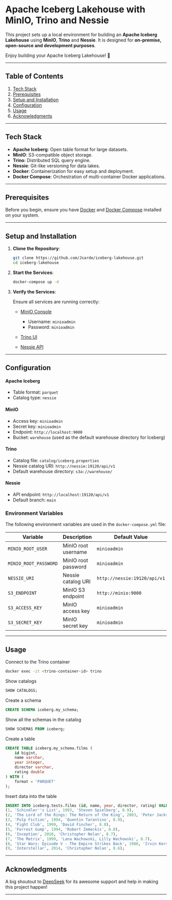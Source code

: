 # Apache Iceberg Lakehouse with MinIO, Trino and Nessie

This project sets up a local environment for building an **Apache Iceberg Lakehouse** using **MinIO**, **Trino** and **Nessie**. It is designed for **on-premise, open-source and development purposes**.

Enjoy building your Apache Iceberg Lakehouse! 🚀

---

## Table of Contents

1. [Tech Stack](#tech-stack)
2. [Prerequisites](#prerequisites)
3. [Setup and Installation](#setup-and-installation)
4. [Configuration](#configuration)
5. [Usage](#usage)
6. [Acknowledgments](#acknowledgments)

---

## Tech Stack

- **Apache Iceberg**: Open table format for large datasets.
- **MinIO**: S3-compatible object storage.
- **Trino**: Distributed SQL query engine.
- **Nessie**: Git-like versioning for data lakes.
- **Docker**: Containerization for easy setup and deployment.
- **Docker Compose**: Orchestration of multi-container Docker applications.

---

## Prerequisites

Before you begin, ensure you have [Docker](https://docs.docker.com/get-docker/) and [Docker Compose](https://docs.docker.com/compose/install/) installed on your system.

---

## Setup and Installation

1. **Clone the Repository**:
   ```bash
   git clone https://github.com/Jsarde/iceberg-lakehouse.git
   cd iceberg-lakehouse
   ```

2. **Start the Services**:
   ```bash
   docker-compose up -d
   ```

3. **Verify the Services**:
   
   Ensure all services are running correctly:
   
   - [MinIO Console](http://localhost:9000)
     - Username: `minioadmin`
     - Password: `minioadmin`
   
   - [Trino UI](http://localhost:8080)
   
   - [Nessie API](http://localhost:19120)

---

## Configuration

#### Apache Iceberg
- Table format: `parquet`
- Catalog type: `nessie`

#### MinIO
- Access key: `minioadmin`
- Secret key: `minioadmin`
- Endpoint: `http://localhost:9000`
- Bucket: `warehouse` (used as the default warehouse directory for Iceberg)

#### Trino
- Catalog file: `catalog/iceberg.properties`
- Nessie catalog URI: `http://nessie:19120/api/v1`
- Default warehouse directory: `s3a://warehouse/`

#### Nessie
- API endpoint: `http://localhost:19120/api/v1`
- Default branch: `main`

### Environment Variables

The following environment variables are used in the `docker-compose.yml` file:

| Variable                     | Description                    | Default Value                |
|------------------------------|--------------------------------|------------------------------|
| `MINIO_ROOT_USER`            | MinIO root username            | `minioadmin`                 |
| `MINIO_ROOT_PASSWORD`        | MinIO root password            | `minioadmin`                 |
| `NESSIE_URI`                 | Nessie catalog URI             | `http://nessie:19120/api/v1` |
| `S3_ENDPOINT`                | MinIO S3 endpoint              | `http://minio:9000`          |
| `S3_ACCESS_KEY`              | MinIO access key               | `minioadmin`                 |
| `S3_SECRET_KEY`              | MinIO secret key               | `minioadmin`                 |

---

## Usage

Connect to the Trino container

```bash
docker exec -it <trino-container-id> trino
```

Show catalogs

```sql
SHOW CATALOGS;
```

Create a schema

```sql
CREATE SCHEMA iceberg.my_schema;
```

Show all the schemas in the catalog

```sql
SHOW SCHEMAS FROM iceberg;
```

Create a table

```sql
CREATE TABLE iceberg.my_schema.films (
    id bigint,
    name varchar,
    year integer,
    director varchar,
    rating double
) WITH (
    format = 'PARQUET'
);
```

Insert data into the table

```sql
INSERT INTO iceberg.tests.films (id, name, year, director, rating) VALUES
(1, 'Schindler''s List', 1993, 'Steven Spielberg', 8.9),
(2, 'The Lord of the Rings: The Return of the King', 2003, 'Peter Jackson', 8.9),
(3, 'Pulp Fiction', 1994, 'Quentin Tarantino', 8.9),
(4, 'Fight Club', 1999, 'David Fincher', 8.8),
(5, 'Forrest Gump', 1994, 'Robert Zemeckis', 8.8),
(6, 'Inception', 2010, 'Christopher Nolan', 8.7),
(7, 'The Matrix', 1999, 'Lana Wachowski, Lilly Wachowski', 8.7),
(8, 'Star Wars: Episode V - The Empire Strikes Back', 1980, 'Irvin Kershner', 8.7),
(9, 'Interstellar', 2014, 'Christopher Nolan', 8.6);
```

---

## Acknowledgments

A big shoutout to [DeepSeek](https://chat.deepseek.com/) for its awesome support and help in making this project happen!

---

